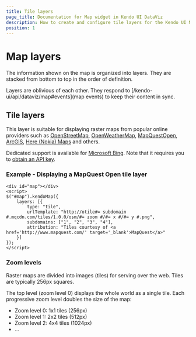 ```yaml
---
title: Tile layers
page_title: Documentation for Map widget in Kendo UI DataViz
description: How to create and configure tile layers for the Kendo UI Map widgets.
position: 1
---
```


# Map layers

The information shown on the map is organized into layers.
They are stacked from bottom to top in the order of definition.

Layers are oblivious of each other.
They respond to [/kendo-ui/api/dataviz/map#events](map events) to keep their content in sync.

## Tile layers

This layer is suitable for displaying raster maps from popular online providers such as
[OpenStreetMap](http://www.openstreetmap.org/),
[OpenWeatherMap](http://openweathermap.org/),
[MapQuestOpen](http://open.mapquest.com/),
[ArcGIS](https://developers.arcgis.com/en/),
[Here (Nokia) Maps](https://developer.here.com/rest-apis/documentation/enterprise-map-tile) and others.

Dedicated support is available for [Microsoft Bing](http://msdn.microsoft.com/en-us/library/ff701713.aspx).
Note that it requires you to [obtain an API key](http://msdn.microsoft.com/en-us/library/ff428642.aspx).

### Example - Displaying a MapQuest Open tile layer

    <div id="map"></div>
    <script>
    $("#map").kendoMap({
        layers: [{
            type: "tile",
            urlTemplate: "http://otile#= subdomain #.mqcdn.com/tiles/1.0.0/osm/#= zoom #/#= x #/#= y #.png",
            subdomains: ["1", "2", "3", "4"],
            attribution: "Tiles courtesy of <a href='http://www.mapquest.com/' target='_blank'>MapQuest</a>"
        }]
    });
    </script>

### Zoom levels

Raster maps are divided into images (tiles) for serving over the web.
Tiles are typically 256px squares.

The top level (zoom level 0) displays the whole world as a single tile.
Each progressive zoom level doubles the size of the map:

- Zoom level 0: 1x1 tiles (256px)
- Zoom level 1: 2x2 tiles (512px)
- Zoom level 2: 4x4 tiles (1024px)
- ...
